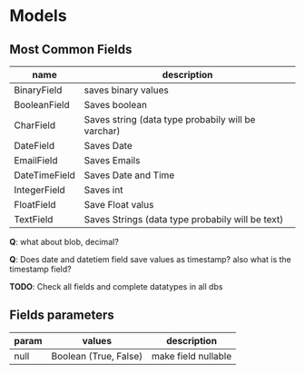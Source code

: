 # Models

## Most Common Fields
| name | description |
| ----- | ----------|
| BinaryField | saves binary values|
| BooleanField | Saves boolean |
| CharField | Saves string (data type probabily will be varchar) |
| DateField | Saves Date |
| EmailField | Saves Emails |
| DateTimeField | Saves Date and Time |
| IntegerField | Saves int |
| FloatField | Save Float valus |
| TextField | Saves Strings (data type probabily will be text)| 

**Q**: what about blob, decimal?

**Q**: Does date and datetiem field save values as timestamp? also what is the timestamp field?

**TODO**: Check all fields and complete datatypes in all dbs

## Fields parameters 

| param | values | description |
| ----- | ------ | ----------- |
| null | Boolean (True, False) | make field nullable |
 